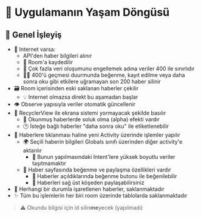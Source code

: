 # 🌱 Uygulamanın Yaşam Döngüsü

## 🎈 Genel İşleyiş

- 📶 Internet varsa:
    -  API'den haber bilgileri alınır
    - 💾 Room'a kaydedilir
    - 🎳 Çok fazla veri oluşumunu engellemek adına veriler 400 ile sınırlıdır
    - 👨‍💼 400'ü geçmesi duurmunda beğenme, kayıt edilme veya daha sonra oku gibi etkilere uğramayan son 200 haber silinir
- 🗃️ Room içerisinden eski saklanan haberler çekilir
    - 💡 Internet olmazsa direkt bu aşamadan başlar
- 👁️ Observe yapısıyla veriler otomatik güncellenir
- 👀 RecyclerView ile ekrana sistemi yormayacak şekilde basılır
    - 📖 Okunmuş haberlerde soluk olma (alpha) efekti vardır
    - 🕐 İsteğe bağlı haberler "daha sonra oku" ile etiketlenebilir
- 📃 Haberlere tıklanması haline yeni Activity üzerinde işlemler yapılır
    - 🌍 Seçili haberin bilgileri Globals sınıfı üzerinden diğer activity'e aktarılır
        - 🎈 Bunun yapılmasındaki Intent'lere yüksek boyutlu veriler taşıtmamaktır
    - 🧐 Haber sayfasında beğenme ve paylaşma özellikleri vardır
        - 💖 Haberler açıldıklarında beğenme butonu ile beğenilebilir
        - 🔀 Haberleri sağ üst köşeden paylaşabilirsiniz
- 📌 Herhangi bir durumla işaretlenen haberler, saklanmaktadır
- ✨ Tüm bu işlemlerin her biri room üzerinde tablolarda saklanmaktadır

> ⚠️ Okundu bilgisi için id silin**me**yecek (yapılmadı)
